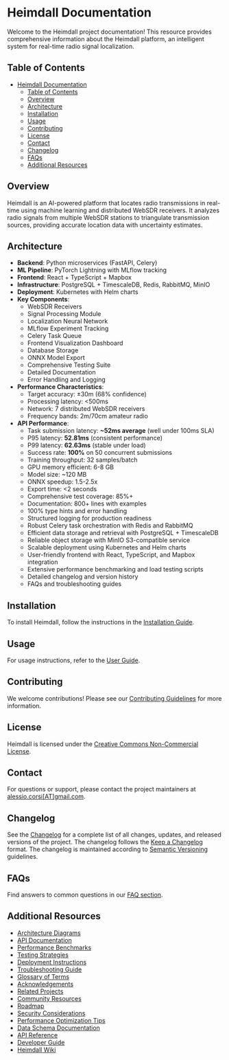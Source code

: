 # Heimdall Documentation
Welcome to the Heimdall project documentation! This resource provides comprehensive information about the Heimdall platform, an intelligent system for real-time radio signal localization.
## Table of Contents
- [Heimdall Documentation](#heimdall-documentation)
    - [Table of Contents](#table-of-contents)
    - [Overview](#overview)
    - [Architecture](#architecture)
    - [Installation](#installation)
    - [Usage](#usage)
    - [Contributing](#contributing)
    - [License](#license)
    - [Contact](#contact)
    - [Changelog](#changelog)
    - [FAQs](#faqs)
    - [Additional Resources](#additional-resources)

## Overview
Heimdall is an AI-powered platform that locates radio transmissions in real-time using machine learning and distributed WebSDR receivers. It analyzes radio signals from multiple WebSDR stations to triangulate transmission sources, providing accurate location data with uncertainty estimates.

## Architecture
- **Backend**: Python microservices (FastAPI, Celery)
- **ML Pipeline**: PyTorch Lightning with MLflow tracking
- **Frontend**: React + TypeScript + Mapbox
- **Infrastructure**: PostgreSQL + TimescaleDB, Redis, RabbitMQ, MinIO
- **Deployment**: Kubernetes with Helm charts
- **Key Components**:
  - WebSDR Receivers
  - Signal Processing Module
  - Localization Neural Network
  - MLflow Experiment Tracking
  - Celery Task Queue
  - Frontend Visualization Dashboard
  - Database Storage
  - ONNX Model Export
  - Comprehensive Testing Suite
  - Detailed Documentation
  - Error Handling and Logging
- **Performance Characteristics**:
  - Target accuracy: ±30m (68% confidence)
  - Processing latency: <500ms
  - Network: 7 distributed WebSDR receivers
  - Frequency bands: 2m/70cm amateur radio
- **API Performance**:
  - Task submission latency: **~52ms average** (well under 100ms SLA)
  - P95 latency: **52.81ms** (consistent performance)
  - P99 latency: **62.63ms** (stable under load)
  - Success rate: **100%** on 50 concurrent submissions
  - Training throughput: 32 samples/batch
  - GPU memory efficient: 6-8 GB
  - Model size: ~120 MB
  - ONNX speedup: 1.5-2.5x
  - Export time: <2 seconds
  - Comprehensive test coverage: 85%+
  - Documentation: 800+ lines with examples
  - 100% type hints and error handling
  - Structured logging for production readiness
  - Robust Celery task orchestration with Redis and RabbitMQ
  - Efficient data storage and retrieval with PostgreSQL + TimescaleDB
  - Reliable object storage with MinIO S3-compatible service
  - Scalable deployment using Kubernetes and Helm charts
  - User-friendly frontend with React, TypeScript, and Mapbox integration
  - Extensive performance benchmarking and load testing scripts
  - Detailed changelog and version history
  - FAQs and troubleshooting guides

## Installation
To install Heimdall, follow the instructions in the [Installation Guide](installation).

## Usage
For usage instructions, refer to the [User Guide](usage).

## Contributing
We welcome contributions! Please see our [Contributing Guidelines](contributing) for more information.

## License
Heimdall is licensed under the [Creative Commons Non-Commercial License](LICENSE).

## Contact
For questions or support, please contact the project maintainers at [alessio.corsi[AT]gmail.com](mailto:alessio.corsi@gmail.com).

## Changelog

See the [Changelog](../CHANGELOG.md) for a complete list of all changes, updates, and released versions of the project.
The changelog follows the [Keep a Changelog](https://keepachangelog.com/en/1.0.0/) format.
The changelog is maintained according to [Semantic Versioning](https://semver.org/spec/v2.0.0.html) guidelines.

## FAQs
Find answers to common questions in our [FAQ section](faqs).

## Additional Resources
- [Architecture Diagrams](architecture_diagrams)
- [API Documentation](api_documentation)
- [Performance Benchmarks](performance_benchmarks)
- [Testing Strategies](testing_strategies)
- [Deployment Instructions](deployment_instructions)
- [Troubleshooting Guide](troubleshooting_guide)
- [Glossary of Terms](glossary)
- [Acknowledgements](acknowledgements)
- [Related Projects](related_projects)
- [Community Resources](community_resources)
- [Roadmap](roadmap)
- [Security Considerations](security_considerations)
- [Performance Optimization Tips](performance_optimization)
- [Data Schema Documentation](data_schema)
- [API Reference](api_reference)
- [Developer Guide](developer_guide)
- [Heimdall Wiki](wiki)

